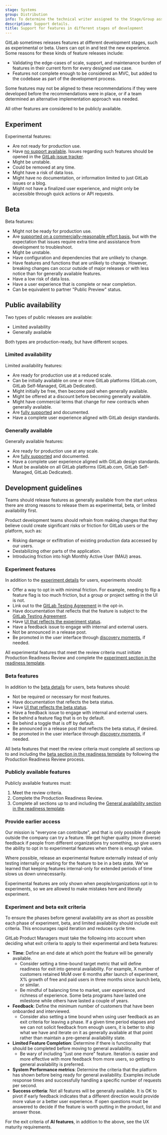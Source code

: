 ```yaml
---
stage: Systems
group: Distribution
info: To determine the technical writer assigned to the Stage/Group associated with this page, see https://handbook.gitlab.com/handbook/product/ux/technical-writing/#assignments
description: Support details.
title: Support for features in different stages of development
---
```


GitLab sometimes releases features at different development stages, such as experimental or beta.
Users can opt in and test the new experience.
Some reasons for these kinds of feature releases include:

- Validating the edge-cases of scale, support, and maintenance burden of features in their current form for every designed use case.
- Features not complete enough to be considered an MVC,
  but added to the codebase as part of the development process.

Some features may not be aligned to these recommendations if they were developed before the recommendations were in place,
or if a team determined an alternative implementation approach was needed.

All other features are considered to be publicly available.

## Experiment

Experimental features:

- Are not ready for production use.
- Have [no support available](https://about.gitlab.com/support/statement-of-support/#experiment-beta-features).
  Issues regarding such features should be opened in the [GitLab issue tracker](https://gitlab.com/gitlab-org/gitlab/-/issues).
- Might be unstable.
- Could be removed at any time.
- Might have a risk of data loss.
- Might have no documentation, or information limited to just GitLab issues or a blog.
- Might not have a finalized user experience, and might only be accessible through quick actions or API requests.

## Beta

Beta features:

- Might not be ready for production use.
- Are [supported on a commercially-reasonable effort basis](https://about.gitlab.com/support/statement-of-support/#experiment-beta-features),
  but with the expectation that issues require extra time and assistance from development to troubleshoot.
- Might be unstable.
- Have configuration and dependencies that are unlikely to change.
- Have features and functions that are unlikely to change. However, breaking changes can occur outside of major releases
  or with less notice than for generally available features.
- Have a low risk of data loss.
- Have a user experience that is complete or near completion.
- Can be equivalent to partner "Public Preview" status.

## Public availability

Two types of public releases are available:

- Limited availability
- Generally available

Both types are production-ready, but have different scopes.

### Limited availability

Limited availability features:

- Are ready for production use at a reduced scale.
- Can be initially available on one or more GitLab platforms (GitLab.com, GitLab Self-Managed, GitLab Dedicated).
- Might initially be free, then become paid when generally available.
- Might be offered at a discount before becoming generally available.
- Might have commercial terms that change for new contracts when generally available.
- Are [fully supported](https://about.gitlab.com/support/statement-of-support/) and documented.
- Have a complete user experience aligned with GitLab design standards.

### Generally available

Generally available features:

- Are ready for production use at any scale.
- Are [fully supported](https://about.gitlab.com/support/statement-of-support/) and documented.
- Have a complete user experience aligned with GitLab design standards.
- Must be available on all GitLab platforms (GitLab.com, GitLab Self-Managed, GitLab Dedicated).

## Development guidelines

Teams should release features as generally available from the start unless there are strong reasons to release them as experimental, beta, or limited availability first.

Product development teams should refrain from making changes that they believe
could create significant risks or friction for GitLab users or the platform, such as:

- Risking damage or exfiltration of existing production data accessed by our users.
- Destabilizing other parts of the application.
- Introducing friction into high Monthly Active User (MAU) areas.

### Experiment features

In addition to the [experiment details](#experiment) for users, experiments should:

- Offer a way to opt in with minimal friction. For example, needing to flip a feature flag is too much friction,
  but a group or project setting in the UI is not.
- Link out to the [GitLab Testing Agreement](https://handbook.gitlab.com/handbook/legal/testing-agreement/) in the opt-in.
- Have documentation that reflects that the feature is subject to the [GitLab Testing Agreement](https://handbook.gitlab.com/handbook/legal/testing-agreement/).
- Have [UI that reflects the experiment status](https://design.gitlab.com/patterns/feature-management/#highlighting-feature-versions).
- Have a feedback issue to engage with internal and external users.
- Not be announced in a release post.
- Be promoted in the user interface through [discovery moments](https://design.gitlab.com/patterns/feature-management/#discovery-moments),
  if needed.

All experimental features that meet the review criteria
must initiate Production Readiness Review
and complete the [experiment section in the readiness template](https://gitlab.com/gitlab-com/gl-infra/readiness/-/blob/master/.gitlab/issue_templates/production_readiness.md#experiment).

### Beta features

In addition to the [beta details](#beta) for users, beta features should:

- Not be required or necessary for most features.
- Have documentation that reflects the beta status.
- Have [UI that reflects the beta status](https://design.gitlab.com/patterns/feature-management/#highlighting-feature-versions).
- Have a feedback issue to engage with internal and external users.
- Be behind a feature flag that is on by default.
- Be behind a toggle that is off by default.
- Be announced in a release post that reflects the beta status, if desired.
- Be promoted in the user interface through [discovery moments](https://design.gitlab.com/patterns/feature-management/#discovery-moments),
  if needed.

All beta features that meet the review criteria
must complete all sections up to and including the [beta section in the readiness template](https://gitlab.com/gitlab-com/gl-infra/readiness/-/blob/master/.gitlab/issue_templates/production_readiness.md#beta)
by following the Production Readiness Review process.

### Publicly available features

Publicly available features must:

1. Meet the review criteria.
1. Complete the Production Readiness Review.
1. Complete all sections up to and including the [General availability section in the readiness template](https://gitlab.com/gitlab-com/gl-infra/readiness/-/blob/master/.gitlab/issue_templates/production_readiness.md#general-availability).

### Provide earlier access

Our mission is "everyone can contribute",
and that is only possible if people outside the company can try a feature. We get higher quality (more diverse) feedback
if people from different organizations try something, so give users the ability to opt in to experimental
features when there is enough value.

Where possible, release an experimental feature externally instead of only testing internally
or waiting for the feature to be in a beta state. We've learned that keeping features internal-only
for extended periods of time slows us down unnecessarily.

Experimental features are only shown when people/organizations opt in to experiments,
so we are allowed to make mistakes here and literally experiment.

### Experiment and beta exit criteria

To ensure the phases before general availability are as short as possible each phase of experiment,
beta, and limited availability should include exit criteria. This encourages rapid iteration and
reduces cycle time.

GitLab Product Managers must take the following into account when deciding what exit criteria
to apply to their experimental and beta features:

- **Time**: Define an end date at which point the feature will be generally available.
  - Consider setting a time-bound target metric that will define readiness for exit into general availability.
    For example, X number of customers retained MoM over 6 months after launch of experiment,
    X% growth of free and paid users in three months since launch beta, or similar.
  - Be mindful of balancing time to market, user experience, and richness of experience.
    Some beta programs have lasted one milestone while others have lasted a couple of years.
- **Feedback**: Define the minimum number of customers that have been onboarded and interviewed.
  - Consider also setting a time bound when using user feedback as an exit criteria for leaving a phase.
    If a given time period elapses and we can not solicit feedback from enough users,
    it is better to ship what we have and iterate on it as generally available at that point rather than maintain a pre-general availability state.
- **Limited Feature Completion**: Determine if there is functionality that should be completed before moving to general availability.
  - Be wary of including "just one more" feature. Iteration is easier and more effective with more feedback from more users,
    so getting to general availability is preferred.
- **System Performance metrics**: Determine the criteria that the platform has shown before being ready for general availability.
  Examples include response times and successfully handling a specific number of requests per second.
- **Success criteria**: Not all features will be generally available. It is OK to pivot if early feedback indicates that
  a different direction would provide more value or a better user experience. If open questions must be answered
  to decide if the feature is worth putting in the product, list and answer those.

For the exit criteria of **AI features**, in addition to the above, see the UX maturity requirements.
